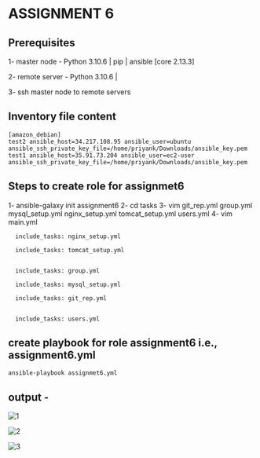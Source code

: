 # ASSIGNMENT 6

## Prerequisites

1- master node - Python 3.10.6 | pip | ansible [core 2.13.3]

2- remote server - Python 3.10.6 | 

3- ssh master node to remote servers

## Inventory file content
```
[amazon_debian]
test2 ansible_host=34.217.108.95 ansible_user=ubuntu ansible_ssh_private_key_file=/home/priyank/Downloads/ansible_key.pem
test1 ansible_host=35.91.73.204 ansible_user=ec2-user ansible_ssh_private_key_file=/home/priyank/Downloads/ansible_key.pem

```

## Steps to create role for assignmet6

1- ansible-galaxy init assignment6
2- cd tasks
3- vim git_rep.yml  group.yml   mysql_setup.yml  nginx_setup.yml  tomcat_setup.yml  users.yml
4- vim main.yml
```
  include_tasks: nginx_setup.yml
 
  include_tasks: tomcat_setup.yml
  

  include_tasks: group.yml
 
  include_tasks: mysql_setup.yml

  include_tasks: git_rep.yml
 

  include_tasks: users.yml
 ``` 

## create playbook for role assignment6 i.e., assignment6.yml

```
ansible-playbook assignmet6.yml

```

## output -



![1](https://user-images.githubusercontent.com/114915047/194127614-b68d9ca5-2849-47ad-8cc1-092224bd8fab.png)



![2](https://user-images.githubusercontent.com/114915047/194127647-0fe90d29-660d-4ae5-8043-b3f5a49bf735.png)



![3](https://user-images.githubusercontent.com/114915047/194127708-28517c2c-0652-453f-b97d-bc194d6a79a0.png)



